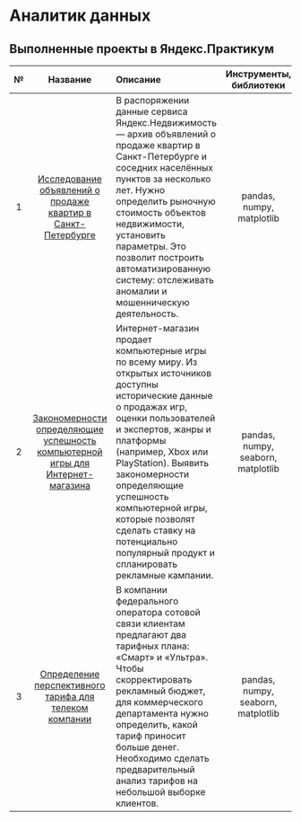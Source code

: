 # Аналитик данных
## Выполненные проекты в Яндекс.Практикум

| № | Название | Описание | Инструменты, библиотеки |
| :---------------------------: | :---------------------------: | :---------------------------|:---------------------------:|
| 1 | [Исследование объявлений о продаже квартир в Санкт-Петербурге](https://github.com/nomars787/Data-Analyst_yandex_projects/tree/main/01.%20%D0%9F%D1%80%D0%BE%D0%B4%D0%B0%D0%B6%D0%B8%20%D0%BA%D0%B2%D0%B0%D1%80%D1%82%D0%B8%D1%80%20%D0%B2%20%D0%A1%D0%B0%D0%BD%D0%BA%D1%82-%D0%9F%D0%B5%D1%82%D0%B5%D1%80%D0%B1%D1%83%D1%80%D0%B3%D0%B5) | В распоряжении данные сервиса Яндекс.Недвижимость — архив объявлений о продаже квартир в Санкт-Петербурге и соседних населённых пунктов за несколько лет. Нужно определить рыночную стоимость объектов недвижимости, установить параметры. Это позволит построить автоматизированную систему: отслеживать аномалии и мошенническую деятельность. | pandas, numpy, matplotlib |
| 2 | [Закономерности определяющие успешность компьютерной игры для Интернет-магазина](https://github.com/nomars787/Data-Analyst_yandex_projects/tree/main/02.%20%D0%98%D0%BD%D1%82%D0%B5%D1%80%D0%BD%D0%B5%D1%82%20%D0%BC%D0%B0%D0%B3%D0%B0%D0%B7%D0%B8%D0%BD%20%D0%BA%D0%BE%D0%BC%D0%BF%D1%8C%D1%8E%D1%82.%20%D0%B8%D0%B3%D1%80) | Интернет-магазин продает компьютерные игры по всему миру. Из открытых источников доступны исторические данные о продажах игр, оценки пользователей и экспертов, жанры и платформы (например, Xbox или PlayStation). Выявить закономерности определяющие успешность компьютерной игры, которые позволят сделать ставку на потенциально популярный продукт и спланировать рекламные кампании. | pandas, numpy, seaborn, matplotlib | 
| 3 | [Определение перспективного тарифа для телеком компании](https://github.com/nomars787/Data-Analyst_yandex_projects/tree/main/03.%20%D0%9E%D0%BF%D1%80%D0%B5%D0%B4%D0%B5%D0%BB%D0%B5%D0%BD%D0%B8%D0%B5%20%D0%B2%D1%8B%D0%B3%D0%BE%D0%B4%D0%BD%D0%BE%D0%B3%D0%BE%20%D1%82%D0%B0%D1%80%D0%B8%D1%84%D0%B0%20%D0%B2%20%D0%9C%D0%B5%D0%B3%D0%B0%D0%BB%D0%B0%D0%B9%D0%BD) | В компании федерального оператора сотовой связи клиентам предлагают два тарифных плана: «Смарт» и «Ультра». Чтобы скорректировать рекламный бюджет, для коммерческого департамента нужно определить, какой тариф приносит больше денег. Необходимо сделать предварительный анализ тарифов на небольшой выборке клиентов. | pandas, numpy, seaborn, matplotlib |

